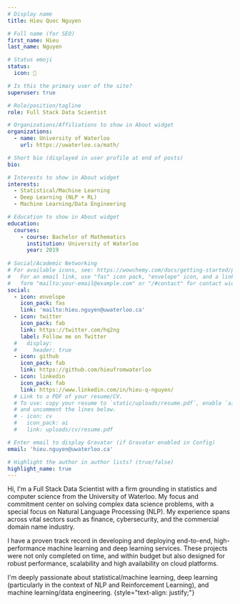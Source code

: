 ```yaml
---
# Display name
title: Hieu Quoc Nguyen

# Full name (for SEO)
first_name: Hieu
last_name: Nguyen

# Status emoji
status:
  icon: 🐢

# Is this the primary user of the site?
superuser: true

# Role/position/tagline
role: Full Stack Data Scientist

# Organizations/Affiliations to show in About widget
organizations:
  - name: University of Waterloo
    url: https://uwaterloo.ca/math/

# Short bio (displayed in user profile at end of posts)
bio:

# Interests to show in About widget
interests:
  - Statistical/Machine Learning
  - Deep Learning (NLP + RL)
  - Machine Learning/Data Engineering

# Education to show in About widget
education:
  courses:
    - course: Bachelor of Mathematics
      institution: University of Waterloo
      year: 2019
      
# Social/Academic Networking
# For available icons, see: https://wowchemy.com/docs/getting-started/page-builder/#icons
#   For an email link, use "fas" icon pack, "envelope" icon, and a link in the
#   form "mailto:your-email@example.com" or "/#contact" for contact widget.
social:
  - icon: envelope
    icon_pack: fas
    link: 'mailto:hieu.nguyen@uwaterloo.ca'
  - icon: twitter
    icon_pack: fab
    link: https://twitter.com/hq2ng
    label: Follow me on Twitter
  #   display:
  #     header: true
  - icon: github
    icon_pack: fab
    link: https://github.com/hieufromwaterloo
  - icon: linkedin
    icon_pack: fab
    link: https://www.linkedin.com/in/hieu-q-nguyen/
  # Link to a PDF of your resume/CV.
  # To use: copy your resume to `static/uploads/resume.pdf`, enable `ai` icons in `params.yaml`,
  # and uncomment the lines below.
  # - icon: cv
  #   icon_pack: ai
  #   link: uploads/cv/resume.pdf

# Enter email to display Gravatar (if Gravatar enabled in Config)
email: 'hieu.nguyen@uwaterloo.ca'

# Highlight the author in author lists? (true/false)
highlight_name: true
---
```


Hi, I'm a Full Stack Data Scientist with a firm grounding in statistics and computer science from the University of Waterloo. My focus and commitment center on solving complex data science problems, with a special focus on Natural Language Processing (NLP). My experience spans across vital sectors such as finance, cybersecurity, and the commercial domain name industry.

I have a proven track record in developing and deploying end-to-end, high-performance machine learning and deep learning services. These projects were not only completed on time, and within budget but also designed for robust performance, scalability and high availability on cloud platforms.

I'm deeply passionate about statistical/machine learning, deep learning (particularly in the context of NLP and Reinforcement Learning), and machine learning/data engineering.
{style="text-align: justify;"}